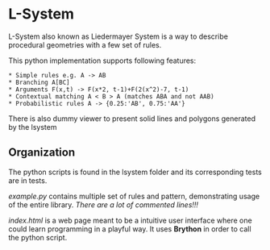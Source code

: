# L-System
L-System also known as Liedermayer System is a way to describe procedural geometries with a few set of rules.

This python implementation supports following features:

    * Simple rules e.g. A -> AB
    * Branching A[BC]
    * Arguments F(x,t) -> F(x*2, t-1)+F(2(x^2)-7, t-1)
    * Contextual matching A < B > A (matches ABA and not AAB)
    * Probabilistic rules A -> {0.25:'AB', 0.75:'AA'}

There is also dummy viewer to present solid lines and polygons generated by the lsystem

## Organization
The python scripts is found in the lsystem folder and its corresponding tests are in tests.

_example.py_ contains multiple set of rules and pattern, demonstrating usage of the entire library. _There are a lot of commented lines!!!_

_index.html_ is a web page meant to be a intuitive user interface where one could learn programming in a playful way. It uses __Brython__ in order to call the python script.